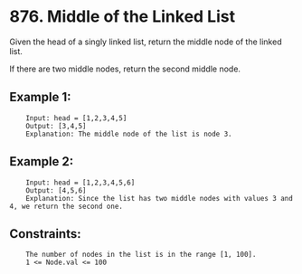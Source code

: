 # 876. Middle of the Linked List

Given the head of a singly linked list, return the middle node of the linked list.

If there are two middle nodes, return the second middle node.

 

## Example 1:


        Input: head = [1,2,3,4,5]
        Output: [3,4,5]
        Explanation: The middle node of the list is node 3.
## Example 2:


        Input: head = [1,2,3,4,5,6]
        Output: [4,5,6]
        Explanation: Since the list has two middle nodes with values 3 and 4, we return the second one.
 

## Constraints:

        The number of nodes in the list is in the range [1, 100].
        1 <= Node.val <= 100
